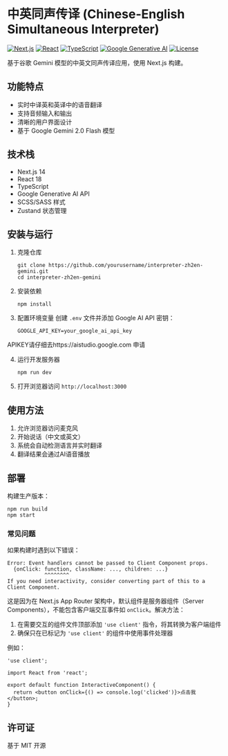 # 中英同声传译 (Chinese-English Simultaneous Interpreter)

[![Next.js](https://img.shields.io/badge/Next.js-14-black?style=flat-square&logo=next.js)](https://nextjs.org/)
[![React](https://img.shields.io/badge/React-18-blue?style=flat-square&logo=react)](https://reactjs.org/)
[![TypeScript](https://img.shields.io/badge/TypeScript-5.6-blue?style=flat-square&logo=typescript)](https://www.typescriptlang.org/)
[![Google Generative AI](https://img.shields.io/badge/Powered%20by-Google%20Gemini-orange?style=flat-square&logo=google)](https://developers.generative-ai.google/)
[![License](https://img.shields.io/badge/License-MIT-blue?style=flat-square)](https://opensource.org/licenses/MIT)

基于谷歌 Gemini 模型的中英文同声传译应用，使用 Next.js 构建。

## 功能特点

- 实时中译英和英译中的语音翻译
- 支持音频输入和输出
- 清晰的用户界面设计
- 基于 Google Gemini 2.0 Flash 模型

## 技术栈

- Next.js 14
- React 18
- TypeScript
- Google Generative AI API
- SCSS/SASS 样式
- Zustand 状态管理

## 安装与运行

1. 克隆仓库
   ```
   git clone https://github.com/yourusername/interpreter-zh2en-gemini.git
   cd interpreter-zh2en-gemini
   ```

2. 安装依赖
   ```
   npm install
   ```

3. 配置环境变量
   创建 `.env` 文件并添加 Google AI API 密钥：
   ```
   GOOGLE_API_KEY=your_google_ai_api_key
   ```

APIKEY请仔细去https://aistudio.google.com 申请

4. 运行开发服务器
   ```
   npm run dev
   ```

5. 打开浏览器访问 `http://localhost:3000`

## 使用方法

1. 允许浏览器访问麦克风
2. 开始说话（中文或英文）
3. 系统会自动检测语言并实时翻译
4. 翻译结果会通过AI语音播放

## 部署

构建生产版本：

```
npm run build
npm start
```

### 常见问题

如果构建时遇到以下错误：

```
Error: Event handlers cannot be passed to Client Component props.
  {onClick: function, className: ..., children: ...}
            ^^^^^^^^
If you need interactivity, consider converting part of this to a Client Component.
```

这是因为在 Next.js App Router 架构中，默认组件是服务器组件（Server Components），不能包含客户端交互事件如 `onClick`。解决方法：

1. 在需要交互的组件文件顶部添加 `'use client'` 指令，将其转换为客户端组件
2. 确保只在已标记为 `'use client'` 的组件中使用事件处理器

例如：

```tsx
'use client';

import React from 'react';

export default function InteractiveComponent() {
  return <button onClick={() => console.log('clicked')}>点击我</button>;
}
```

## 许可证

基于 MIT 开源 